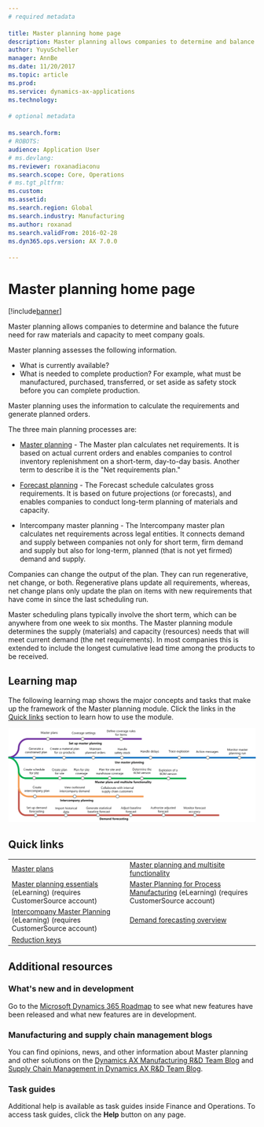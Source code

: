 ```yaml
---
# required metadata

title: Master planning home page
description: Master planning allows companies to determine and balance the future need for raw materials and capacity to meet company goals. 
author: YuyuScheller
manager: AnnBe
ms.date: 11/20/2017
ms.topic: article
ms.prod: 
ms.service: dynamics-ax-applications
ms.technology: 

# optional metadata

ms.search.form: 
# ROBOTS: 
audience: Application User
# ms.devlang: 
ms.reviewer: roxanadiaconu
ms.search.scope: Core, Operations
# ms.tgt_pltfrm: 
ms.custom: 
ms.assetid: 
ms.search.region: Global
ms.search.industry: Manufacturing
ms.author: roxanad
ms.search.validFrom: 2016-02-28
ms.dyn365.ops.version: AX 7.0.0

---
```


# Master planning home page

[!include[banner](../includes/banner.md)]


Master planning allows companies to determine and balance the future need for raw materials and capacity to meet company goals. 

Master planning assesses the following information.

-  What is currently available?
-  What is needed to complete production? For example, what must be manufactured, purchased, transferred, or set aside as safety stock before you can complete production.

Master planning uses the information to calculate the requirements and generate planned orders.

The three main planning processes are:

-  [Master planning](master-plans.md) - The Master plan calculates net requirements. It is based on actual current orders and enables companies to control inventory replenishment on a short-term, day-to-day basis. Another term to describe it is the "Net requirements plan."

-  [Forecast planning](introduction-demand-forecasting) - The Forecast schedule calculates gross requirements. It is based on future projections (or forecasts), and enables companies to conduct long-term planning of materials and capacity.

-  Intercompany master planning - The Intercompany master plan calculates net requirements across legal entities. It connects demand and supply between companies not only for short term, firm demand and supply but also for long-term, planned (that is not yet firmed) demand and supply.

Companies can change the output of the plan. They can run regenerative, net change, or both. Regenerative plans update all requirements, whereas, net change plans only update the plan on items with new requirements that have come in since the last scheduling run.

Master scheduling plans typically involve the short term, which can be anywhere from one week to six months. The Master planning module determines the supply (materials) and capacity (resources) needs that will meet current demand (the net requirements). In most companies this is extended to include the longest cumulative lead time among the products to be received.

## Learning map

The following learning map shows the major concepts and tasks that make up the framework of the Master planning module. Click the links in the [Quick links](#quick-links) section to learn how to use the module.

[![Learning map for master planning](./media/master-planning-learning-map.png)](./media/master-planning-learning-map.png)

## Quick links
|      |   |
|------|---|
|  [Master plans](master-plans.md)  |  [Master planning and multisite functionality](master-plan-multisite-functionality.md)  |
|  [Master planning essentials](https://mbspartner.microsoft.com/AX/CourseOverview/1275) (eLearning) (requires CustomerSource account)  |  [Master Planning for Process Manufacturing](https://mbspartner.microsoft.com/D365E/CourseOverview/1514) (eLearning) (requires CustomerSource account) |  
| [Intercompany Master Planning](https://mbspartner.microsoft.com/AX/CourseOverview/1276) (eLearning) (requires CustomerSource account) | [Demand forecasting overview](introduction-demand-forecasting.md)  | 
|[Reduction keys](reduction-keys.md)|    |
                                  
## Additional resources

### What's new and in development
Go to the [Microsoft Dynamics 365 Roadmap](https://roadmap.dynamics.com/) to see what new features have been released and what new features are in development.

### Manufacturing and supply chain management blogs
You can find opinions, news, and other information about Master planning and other solutions on the
[Dynamics AX Manufacturing R&D Team Blog](https://blogs.msdn.microsoft.com/axmfg) and [Supply Chain Management in Dynamics AX R&D Team Blog](https://blogs.msdn.microsoft.com/dynamicsaxscm).

### Task guides
Additional help is available as task guides inside Finance and Operations. To access task guides, click the **Help** button on any page.




